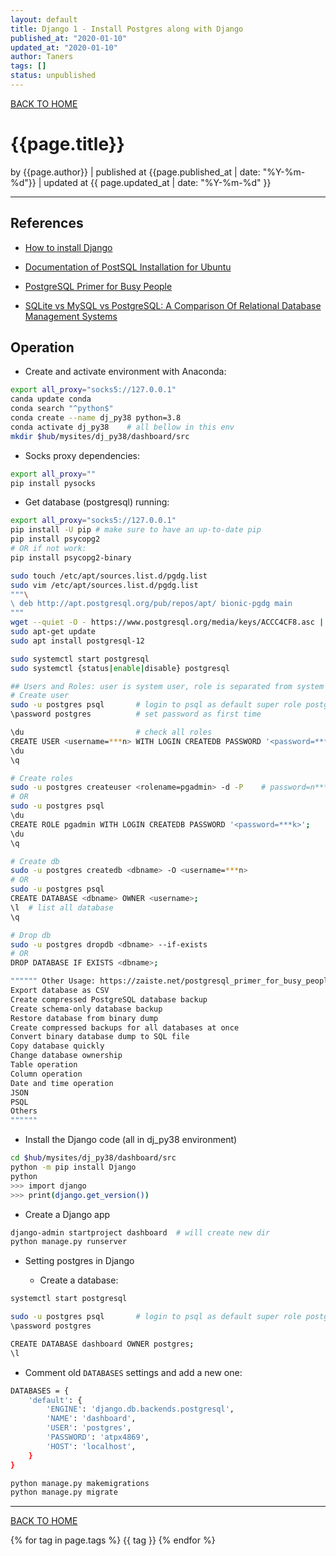 ```yaml
---
layout: default
title: Django 1 - Install Postgres along with Django
published_at: "2020-01-10"
updated_at: "2020-01-10"
author: Taners
tags: []
status: unpublished
---
```


[BACK TO HOME](https://tane-rs.github.io)

# {{page.title}}

by {{page.author}} |
published at {{page.published_at | date: "%Y-%m-%d"}} |
updated at {{ page.updated_at | date: "%Y-%m-%d" }}

---

## References

- [How to install Django](https://docs.djangoproject.com/en/3.0/topics/install/#database-installation)

- [Documentation of PostSQL Installation for Ubuntu](https://www.postgresql.org/download/linux/ubuntu/)
- [PostgreSQL Primer for Busy People](https://zaiste.net/postgresql_primer_for_busy_people/)

- [SQLite vs MySQL vs PostgreSQL: A Comparison Of Relational Database Management Systems](https://www.digitalocean.com/community/tutorials/sqlite-vs-mysql-vs-postgresql-a-comparison-of-relational-database-management-systems)

## Operation

- Create and activate environment with Anaconda:

```bash
export all_proxy="socks5://127.0.0.1"
canda update conda
conda search "^python$"
conda create --name dj_py38 python=3.8
conda activate dj_py38    # all bellow in this env
mkdir $hub/mysites/dj_py38/dashboard/src
```

- Socks proxy dependencies:

```bash
export all_proxy=""
pip install pysocks
```

- Get database (postgresql) running:

```bash
export all_proxy="socks5://127.0.0.1"
pip install -U pip # make sure to have an up-to-date pip
pip install psycopg2
# OR if not work:
pip install psycopg2-binary

sudo touch /etc/apt/sources.list.d/pgdg.list
sudo vim /etc/apt/sources.list.d/pgdg.list
"""\
\ deb http://apt.postgresql.org/pub/repos/apt/ bionic-pgdg main
"""
wget --quiet -O - https://www.postgresql.org/media/keys/ACCC4CF8.asc | sudo apt-key add -
sudo apt-get update
sudo apt install postgresql-12

sudo systemctl start postgresql
sudo systemctl {status|enable|disable} postgresql

## Users and Roles: user is system user, role is separated from system
# Create user
sudo -u postgres psql       # login to psql as default super role postgres
\password postgres          # set password as first time

\du                         # check all roles
CREATE USER <username=***n> WITH LOGIN CREATEDB PASSWORD '<password=***x>';
\du
\q

# Create roles
sudo -u postgres createuser <rolename=pgadmin> -d -P    # password=n***9
# OR
sudo -u postgres psql
\du
CREATE ROLE pgadmin WITH LOGIN CREATEDB PASSWORD '<password=***k>';
\du
\q

# Create db
sudo -u postgres createdb <dbname> -O <username=***n> 
# OR
sudo -u postgres psql
CREATE DATABASE <dbname> OWNER <username>;
\l  # list all database
\q

# Drop db
sudo -u postgres dropdb <dbname> --if-exists
# OR
DROP DATABASE IF EXISTS <dbname>;

"""""" Other Usage: https://zaiste.net/postgresql_primer_for_busy_people/
Export database as CSV
Create compressed PostgreSQL database backup
Create schema-only database backup
Restore database from binary dump
Create compressed backups for all databases at once
Convert binary database dump to SQL file
Copy database quickly
Change database ownership
Table operation
Column operation
Date and time operation
JSON
PSQL
Others
""""""
```

- Install the Django code (all in dj_py38 environment)

```bash
cd $hub/mysites/dj_py38/dashboard/src
python -m pip install Django
python
>>> import django
>>> print(django.get_version())
```

- Create a Django app

```bash
django-admin startproject dashboard  # will create new dir
python manage.py runserver
```

- Setting postgres in Django

  - Create a database:

```bash
systemctl start postgresql

sudo -u postgres psql       # login to psql as default super role postgres
\password postgres

CREATE DATABASE dashboard OWNER postgres;
\l
```

  - Comment old `DATABASES` settings and add a new one:

```bash
DATABASES = {
    'default': {
        'ENGINE': 'django.db.backends.postgresql',
        'NAME': 'dashboard',
        'USER': 'postgres',
        'PASSWORD': 'atpx4869',
        'HOST': 'localhost',
    }
}
```

```bash
python manage.py makemigrations
python manage.py migrate
```

---

[BACK TO HOME](https://tane-rs.github.io)

{% for tag in page.tags %}
  {{ tag }}
{% endfor %}